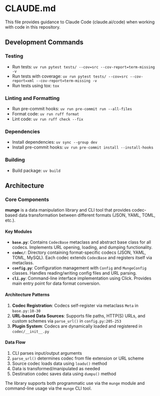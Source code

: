 # CLAUDE.md

This file provides guidance to Claude Code (claude.ai/code) when working with code in this repository.

## Development Commands

### Testing
- Run tests: `uv run pytest tests/ --cov=src --cov-report=term-missing -v`
- Run tests with coverage: `uv run pytest tests/ --cov=src --cov-report=xml --cov-report=term-missing -v`
- Run tests using tox: `tox`

### Linting and Formatting
- Run pre-commit hooks: `uv run pre-commit run --all-files`
- Format code: `uv run ruff format`
- Lint code: `uv run ruff check --fix`

### Dependencies
- Install dependencies: `uv sync --group dev`
- Install pre-commit hooks: `uv run pre-commit install --install-hooks`

### Building
- Build package: `uv build`

## Architecture

### Core Components

**munge** is a data manipulation library and CLI tool that provides codec-based data transformation between different formats (JSON, YAML, TOML, etc.).

#### Key Modules

- **`base.py`**: Contains `CodecBase` metaclass and abstract base class for all codecs. Implements URL opening, loading, and dumping functionality.
- **`codec/`**: Directory containing format-specific codecs (JSON, YAML, TOML, MySQL). Each codec extends `CodecBase` and registers itself via metaclass.
- **`config.py`**: Configuration management with `Config` and `MungeConfig` classes. Handles reading/writing config files and URL parsing.
- **`cli.py`**: Command-line interface implementation using Click. Provides main entry point for data format conversion.

#### Architecture Patterns

1. **Codec Registration**: Codecs self-register via metaclass `Meta` in `base.py:10-30`
2. **URL-based Data Sources**: Supports file paths, HTTP(S) URLs, and custom schemes via `parse_url()` in `config.py:205-253`
3. **Plugin System**: Codecs are dynamically loaded and registered in `codec/__init__.py`

#### Data Flow

1. CLI parses input/output arguments
2. `parse_url()` determines codec from file extension or URL scheme
3. Source codec loads data using `loadu()` method
4. Data is transformed/manipulated as needed
5. Destination codec saves data using `dumpu()` method

The library supports both programmatic use via the `munge` module and command-line usage via the `munge` CLI tool.